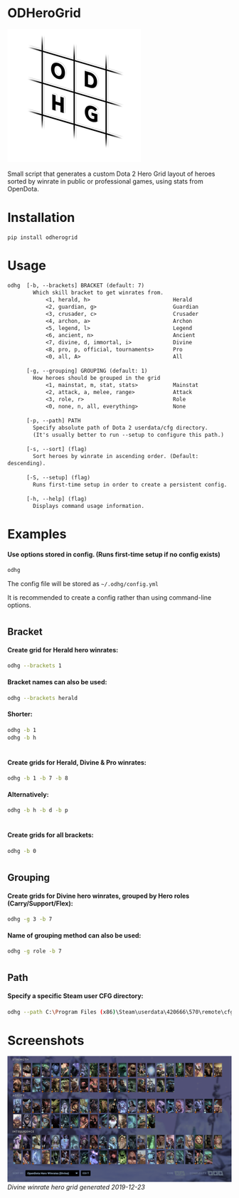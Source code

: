 # ODHeroGrid
![logo](logo.png)

Small script that generates a custom Dota 2 Hero Grid layout of heroes sorted 
by winrate in public or professional games, using stats from OpenDota.

# Installation
```
pip install odherogrid
```

# Usage
```
odhg  [-b, --brackets] BRACKET (default: 7)
        Which skill bracket to get winrates from.
            <1, herald, h>                          Herald
            <2, guardian, g>                        Guardian
            <3, crusader, c>                        Crusader
            <4, archon, a>                          Archon
            <5, legend, l>                          Legend
            <6, ancient, n>                         Ancient
            <7, divine, d, immortal, i>             Divine
            <8, pro, p, official, tournaments>      Pro
            <0, all, A>                             All

      [-g, --grouping] GROUPING (default: 1)
        How heroes should be grouped in the grid
            <1, mainstat, m, stat, stats>           Mainstat
            <2, attack, a, melee, range>            Attack
            <3, role, r>                            Role
            <0, none, n, all, everything>           None

      [-p, --path] PATH
        Specify absolute path of Dota 2 userdata/cfg directory.
        (It's usually better to run --setup to configure this path.)

      [-s, --sort] (flag)
        Sort heroes by winrate in ascending order. (Default: descending).

      [-S, --setup] (flag)
        Runs first-time setup in order to create a persistent config.

      [-h, --help] (flag)
        Displays command usage information.

```

# Examples


#### Use options stored in config. (Runs first-time setup if no config exists)
```bash
odhg
```
The config file will be stored as `~/.odhg/config.yml`

It is recommended to create a config rather than using command-line options.


#
## Bracket


#### Create grid for Herald hero winrates:
```bash
odhg --brackets 1
```

#### Bracket names can also be used:
```bash
odhg --brackets herald
```

#### Shorter:
```bash
odhg -b 1
odhg -b h
```

#
#### Create grids for Herald, Divine & Pro winrates:
```bash
odhg -b 1 -b 7 -b 8
```
#### Alternatively:
```bash
odhg -b h -b d -b p
```
#
#### Create grids for all brackets:
```bash
odhg -b 0
```


#
## Grouping


#### Create grids for Divine hero winrates, grouped by Hero roles (Carry/Support/Flex):
```bash
odhg -g 3 -b 7
```

#### Name of grouping method can also be used:
```bash
odhg -g role -b 7
```


#
## Path


#### Specify a specific Steam user CFG directory:
```bash
odhg --path C:\Program Files (x86)\Steam\userdata\420666\570\remote\cfg
```


# Screenshots

![Divine Winrates](screenshot.png)
_Divine winrate hero grid generated 2019-12-23_
